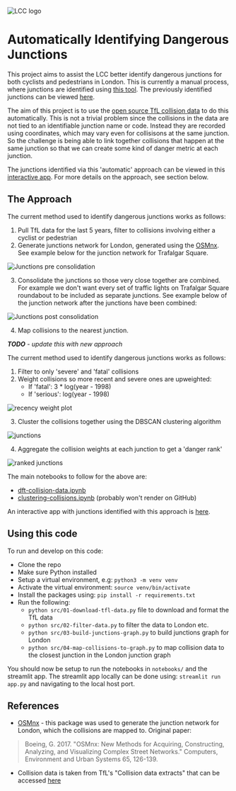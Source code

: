 ![LCC logo](img/LCC_logo_horizontal_red.png)

# Automatically Identifying Dangerous Junctions

This project aims to assist the LCC better identify dangerous junctions for both cyclists and pedestrians in London. This is currently a manual process, where junctions are identified using [this tool](https://bikedata.cyclestreets.net/collisions/#9.54/51.5058/-0.1395). The previously identified junctions can be viewed [here](https://lcc.org.uk/campaigns/dangerous-junctions/).

The aim of this project is to use the [open source TfL collision data](https://tfl.gov.uk/corporate/publications-and-reports/road-safety) to do this automatically. This is not a trivial problem since the collisions in the data are not tied to an identifiable junction name or code. Instead they are recorded using coordinates, which may vary even for collisisons at the same junction. So the challenge is being able to link together collisions that happen at the same junction so that we can create some kind of danger metric at each junction.

The junctions identified via this 'automatic' approach can be viewed in this [interactive app](https://lcc-dangerous-junctions.streamlit.app/). For more details on the approach, see section below.

## The Approach

The current method used to identify dangerous junctions works as follows:

1. Pull TfL data for the last 5 years, filter to collisions involving either a cyclist or pedestrian
2. Generate junctions network for London, generated using the [OSMnx](https://github.com/gboeing/osmnx/tree/main). See example below for the junction network for Trafalgar Square.

![Junctions pre consolidation](img/junctions-pre-consolidation.png)

3. Consolidate the junctions so those very close together are combined. For example we don't want every set of traffic lights on Trafalgar Square roundabout to be included as separate junctions. See example below of the junction network after the junctions have been combined:

![Junctions post consolidation](img/junctions-post-consolidation.png)

4. Map collisions to the nearest junction.

*__TODO__ - update this with new approach*

The current method used to identify dangerous junctions works as follows:
1. Filter to only 'severe' and 'fatal' collisions
2. Weight collisions so more recent and severe ones are upweighted:
    - If 'fatal': 3 * log(year - 1998)
    - If 'serious': log(year - 1998)
    
![recency weight plot](plots/recency-weight.png)

3. Cluster the collisions together using the DBSCAN clustering algorithm

![junctions](plots/junctions.png)

4. Aggregate the collision weights at each junction to get a 'danger rank'

![ranked junctions](plots/ranked-junctions.png)

The main notebooks to follow for the above are:
- [dft-collision-data.ipynb](https://github.com/danielhills/lcc-dangerous-junctions/blob/main/notebooks/dft-collision-data.ipynb)
- [clustering-collisions.ipynb](https://github.com/danielhills/lcc-dangerous-junctions/blob/main/notebooks/clustering-collisions.ipynb) (probably won't render on GitHub)

An interactive app with junctions identified with this approach is [here](https://lcc-dangerous-junctions.streamlit.app/).

## Using this code

To run and develop on this code:
- Clone the repo
- Make sure Python installed
- Setup a virtual environment, e.g: ```python3 -m venv venv```
- Activate the virtual environment: `source venv/bin/activate`
- Install the packages using: `pip install -r requirements.txt`
- Run the following:
    - `python src/01-download-tfl-data.py` file to download and format the TfL data
    - `python src/02-filter-data.py` to filter the data to London etc.
    - `python src/03-build-junctions-graph.py` to build junctions graph for London
    - `python src/04-map-collisions-to-graph.py` to map collision data to the closest junction in the London junction graph

You should now be setup to run the notebooks in `notebooks/` and the streamlit app. The streamlit app locally can be done using: `streamlit run app.py` and navigating to the local host port.

## References

- [OSMnx](https://github.com/gboeing/osmnx/tree/main) - this package was used to generate the junction network for London, which the collisions are mapped to. Original paper:
> Boeing, G. 2017. "OSMnx: New Methods for Acquiring, Constructing, Analyzing, and Visualizing Complex Street Networks." Computers, Environment and Urban Systems 65, 126-139.

- Collision data is taken from TfL's "Collision data extracts" that can be accessed [here](https://tfl.gov.uk/corporate/publications-and-reports/road-safety)
